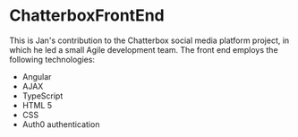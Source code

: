 # ChatterboxFrontEnd
This is Jan's contribution to the Chatterbox social media platform project, in which he led a small Agile development team. The front end employs the following technologies:
* Angular
* AJAX
* TypeScript
* HTML 5
* CSS
* Auth0 authentication
